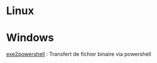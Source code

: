 Linux
======



Windows
========

[exe2powershell](https://github.com/yanncam/exe2powershell) : Transfert de fichier binaire via powershell


